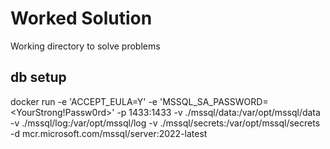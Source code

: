 # Worked Solution
Working directory to solve problems

## db setup
docker run -e 'ACCEPT_EULA=Y' -e 'MSSQL_SA_PASSWORD=<YourStrong!Passw0rd>' -p 1433:1433 -v ./mssql/data:/var/opt/mssql/data -v ./mssql/log:/var/opt/mssql/log -v ./mssql/secrets:/var/opt/mssql/secrets -d mcr.microsoft.com/mssql/server:2022-latest